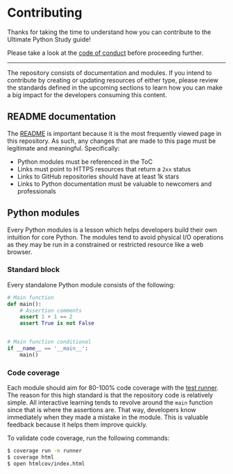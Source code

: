 # Contributing

Thanks for taking the time to understand how you can contribute to the
Ultimate Python Study guide!

Please take a look at the [code of conduct](CODE_OF_CONDUCT.md) before
proceeding further.

---

The repository consists of documentation and modules. If you intend to
contribute by creating or updating resources of either type, please review
the standards defined in the upcoming sections to learn how you can make a
big impact for the developers consuming this content.

## README documentation

The [README](README.md) is important because it is the most frequently viewed
page in this repository. As such, any changes that are made to this page
must be legitimate and meaningful. Specifically:

- Python modules must be referenced in the ToC
- Links must point to HTTPS resources that return a `2xx` status
- Links to GitHub repositories should have at least 1k stars
- Links to Python documentation must be valuable to newcomers and professionals

## Python modules

Every Python modules is a lesson which helps developers build their own
intuition for core Python. The modules tend to avoid physical I/O operations
as they may be run in a constrained or restricted resource like a web browser.

### Standard block

Every standalone Python module consists of the following:

```python
# Main function
def main():
    # Assertion comments
    assert 1 + 1 == 2
    assert True is not False


# Main function conditional
if __name__ == '__main__':
    main()
```

### Code coverage

Each module should aim for 80-100% code coverage with the [test runner](runner.py).
The reason for this high standard is that the repository code is relatively
simple. All interactive learning tends to revolve around the `main` function
since that is where the assertions are. That way, developers know immediately
when they made a mistake in the module. This is valuable feedback because it
helps them improve quickly.

To validate code coverage, run the following commands:

```bash
$ coverage run -m runner
$ coverage html
$ open htmlcov/index.html
```
